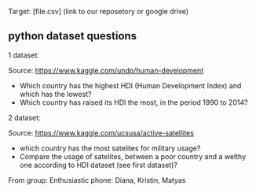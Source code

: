Target: [file.csv] (link to our reposetory or google drive)


## python dataset questions

1 dataset: 

Source: https://www.kaggle.com/undp/human-development
*	Which country has the highest HDI (Human Development Index) and which has the lowest? 
* Which country has raised its HDI the most, in the period 1990 to 2014?





2 dataset: 

Source: https://www.kaggle.com/ucsusa/active-satellites
* which country has the most satelites for military usage?
* Compare the usage of satelites, between a poor country and a welthy one according to HDI dataset (see first dataset)?

From group: Enthusiastic phone: Diana, Kristin, Matyas


